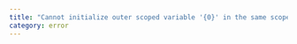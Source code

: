 ```yaml
---
title: "Cannot initialize outer scoped variable '{0}' in the same scope as block scoped declaration '{1}'."
category: error
---
```

